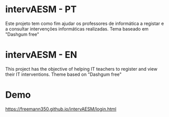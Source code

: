 # intervAESM - PT

Este projeto tem como fim ajudar os professores de informática a registar e a consultar intervenções informáticas realizadas.
Tema baseado em "Dashgum free"


# intervAESM - EN

This project has the objective of helping IT teachers to register and view their IT interventions.
Theme based on "Dashgum free"


# Demo

https://freemann350.github.io/intervAESM/login.html
